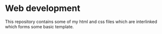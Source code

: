 # Web development
This repository contains some of my html and css files which are interlinked which forms some basic template.
